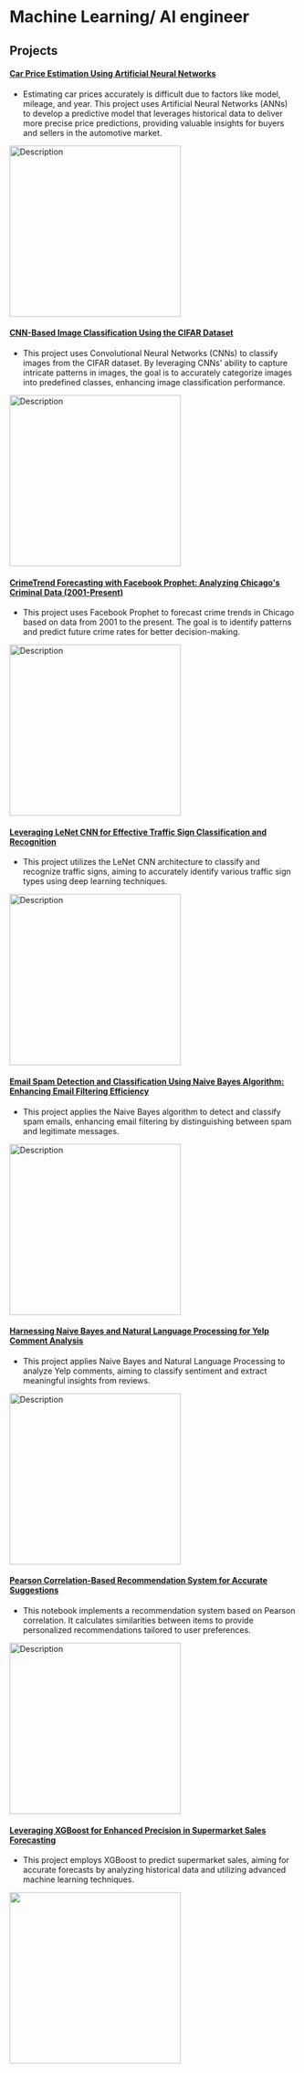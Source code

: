 # Machine Learning/ AI engineer


## Projects

#### [Car Price  Estimation Using Artificial Neural Networks](https://github.com/JohnnyAliyev/JohnnyAliyev-github.io/blob/main/1_Car_Price_Estimation_Using_Artificial_Neural_Networks.ipynb)

- Estimating car prices accurately is difficult due to factors like model, mileage, and year. This project uses Artificial Neural Networks (ANNs) to develop a predictive model that leverages historical data to deliver more precise price predictions, providing valuable insights for buyers and sellers in the automotive market.

<img src="https://media.geeksforgeeks.org/wp-content/uploads/20230410104038/Artificial-Neural-Networks.webp" alt="Description" width="300"/>

#### [CNN-Based Image Classification Using the CIFAR Dataset](https://github.com/JohnnyAliyev/JohnnyAliyev-github.io/blob/main/2_CNN_Based_Image_Classification_Using_the_CIFAR_Dataset.ipynb)

- This project uses Convolutional Neural Networks (CNNs) to classify images from the CIFAR dataset. By leveraging CNNs' ability to capture intricate patterns in images, the goal is to accurately categorize images into predefined classes, enhancing image classification performance.

<img src="https://media.licdn.com/dms/image/v2/D5612AQGOui8XZUZJSA/article-cover_image-shrink_600_2000/article-cover_image-shrink_600_2000/0/1680532048475?e=1731542400&v=beta&t=r9DMBI8isqb_xExRU7Y9XwvFxuGVfqHtgXoeO4oHsD0" alt="Description" width="300"/>



#### [CrimeTrend Forecasting with Facebook Prophet: Analyzing Chicago's Criminal Data (2001-Present)](https://github.com/JohnnyAliyev/JohnnyAliyev-github.io/blob/main/3_CrimeTrend_Forecasting_with_Facebook_Prophet_Analyzing_Chicago's_Criminal_Data_(2001_Present).ipynb)

- This project uses Facebook Prophet to forecast crime trends in Chicago based on data from 2001 to the present. The goal is to identify patterns and predict future crime rates for better decision-making.

<img src="https://www.databricks.com/wp-content/uploads/2020/01/FB-Prophet-logo.png" alt="Description" width="300"/>


#### [Leveraging LeNet CNN for Effective Traffic Sign Classification and Recognition](https://github.com/JohnnyAliyev/JohnnyAliyev-github.io/blob/main/5_Leveraging_LeNet_CNN_for_Effective_Traffic_Sign_Classification_and_Recognition.ipynb)

- This project utilizes the LeNet CNN architecture to classify and recognize traffic signs, aiming to accurately identify various traffic sign types using deep learning techniques.

<img src="https://ars.els-cdn.com/content/image/1-s2.0-S2405844022030808-gr6.jpg" alt="Description" width="300"/>


#### [Email Spam Detection and Classification Using Naive Bayes Algorithm: Enhancing Email Filtering Efficiency](https://github.com/JohnnyAliyev/JohnnyAliyev-github.io/blob/main/6_Email_Spam_Detection_and_Classification_Using_Naive_Bayes_Algorithm_Enhancing_Email_Filtering_Efficiency.ipynb)

- This project applies the Naive Bayes algorithm to detect and classify spam emails, enhancing email filtering by distinguishing between spam and legitimate messages.

<img src="https://miro.medium.com/v2/resize:fit:1400/format:webp/1*Fm58r_RQ53sEHfwFa28LpA.png" alt="Description" width="300"/>


#### [Harnessing Naive Bayes and Natural Language Processing for Yelp Comment Analysis](https://github.com/JohnnyAliyev/JohnnyAliyev-github.io/blob/main/7_Harnessing_Naive_Bayes_and_Natural_Language_Processing_for_Yelp_Comment_Analysis.ipynb)

- This project applies Naive Bayes and Natural Language Processing to analyze Yelp comments, aiming to classify sentiment and extract meaningful insights from reviews.

<img src="https://blog.yelp.com/wp-content/uploads/2021/08/Yelp-Logo-Refresh.gif" alt="Description" width="300"/>


#### [Pearson Correlation-Based Recommendation System for Accurate Suggestions](https://github.com/JohnnyAliyev/JohnnyAliyev-github.io/blob/main/8_Pearson_Correlation_Based_Recommendation_System_for_Accurate_Suggestions.ipynb)

- This notebook implements a recommendation system based on Pearson correlation. It calculates similarities between items to provide personalized recommendations tailored to user preferences.

<img src="https://www.knowledgehut.com/_next/image?url=https%3A%2F%2Fd2o2utebsixu4k.cloudfront.net%2Fmedia%2Fimages%2Fa46e5c3d-4654-4d06-949a-bd4008e40d79.png&w=1920&q=75" alt="Description" width="300"/>

#### [Leveraging XGBoost for Enhanced Precision in Supermarket Sales Forecasting](https://github.com/JohnnyAliyev/JohnnyAliyev-github.io/blob/main/9_Leveraging_XGBoost_for_Enhanced_Precision_in_Supermarket_Sales_Forecasting.ipynb)

- This project employs XGBoost to predict supermarket sales, aiming for accurate forecasts by analyzing historical data and utilizing advanced machine learning techniques.

<img src="https://img.freepik.com/premium-photo/supermarket-vector-png_1013016-330.jpg?w=1800" width="300"/>




